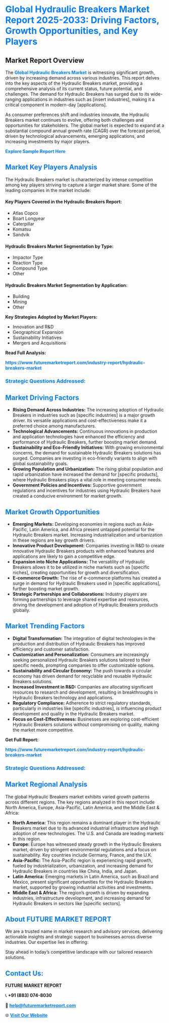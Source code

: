 <h1 style="color: #007BFF;">Global Hydraulic Breakers Market Report 2025-2033: Driving Factors, Growth Opportunities, and Key Players</h1>

<section id="overview">
<h2>Market Report Overview</h2>
<p>The <a href="https://www.futuremarketreport.com/industry-report/hydraulic-breakers-market" style="color: #007BFF; text-decoration: none;"><strong>Global Hydraulic Breakers Market</strong></a> is witnessing significant growth, driven by increasing demand across various industries. This report delves into the key aspects of the Hydraulic Breakers market, providing a comprehensive analysis of its current status, future potential, and challenges. The demand for Hydraulic Breakers has surged due to its wide-ranging applications in industries such as [insert industries], making it a critical component in modern-day [applications].</p>
<p>As consumer preferences shift and industries innovate, the Hydraulic Breakers market continues to evolve, offering both challenges and opportunities for stakeholders. The global market is expected to expand at a substantial compound annual growth rate (CAGR) over the forecast period, driven by technological advancements, emerging applications, and increasing investments by major players.</p>
</section>

<section id="overview">
<p><a href="https://www.futuremarketreport.com/request-sample/reportId=85193" style="color: #007BFF; text-decoration: none;"><strong>Explore Sample Report Here</strong></a></p>
</section>

<section id="key-players">
<h2 style="color: #007BFF;">Market Key Players Analysis</h2>
<p>The Hydraulic Breakers market is characterized by intense competition among key players striving to capture a larger market share. Some of the leading companies in the market include:</p>
<h4>Key Players Covered in the Hydraulic Breakers Report:</h4>
<ul><li>Atlas Copco</li><li>Boart Longyear</li><li>Caterpillar</li><li>Komatsu</li><li>Sandvik</li></ul>
<h4>Hydraulic Breakers Market Segmentation by Type:</h4>
<ul><li>Impactor Type</li><li>Reaction Type</li><li>Compound Type</li><li>Other</li></ul>

<h4>Hydraulic Breakers Market Segmentation by Application:</h4>
<ul><li>Building</li><li>Mining</li><li>Other</li></ul>
<p><strong>Key Strategies Adopted by Market Players:</strong></p>
<ul>
<li>Innovation and R&D</li>
<li>Geographical Expansion</li>
<li>Sustainability Initiatives</li>
<li>Mergers and Acquisitions</li>
</ul>
</section>

<section>
<p><strong>Read Full Analysis: </strong></p><a href="https://www.futuremarketreport.com/industry-report/hydraulic-breakers-market" style="color: #007BFF; text-decoration: none;"><strong>https://www.futuremarketreport.com/industry-report/hydraulic-breakers-market</strong></a>
<h3 style="color: #007BFF;">Strategic Questions Addressed:</h3>
</section>

<section id="driving-factors">
<h2 style="color: #007BFF;">Market Driving Factors</h2>
<ul>
<li><strong>Rising Demand Across Industries:</strong> The increasing adoption of Hydraulic Breakers in industries such as [specific industries] is a major growth driver. Its versatile applications and cost-effectiveness make it a preferred choice among manufacturers.</li>
<li><strong>Technological Advancements:</strong> Continuous innovations in production and application technologies have enhanced the efficiency and performance of Hydraulic Breakers, further boosting market demand.</li>
<li><strong>Sustainability and Eco-Friendly Initiatives:</strong> With growing environmental concerns, the demand for sustainable Hydraulic Breakers solutions has surged. Companies are investing in eco-friendly variants to align with global sustainability goals.</li>
<li><strong>Growing Population and Urbanization:</strong> The rising global population and rapid urbanization have increased the demand for [specific products], where Hydraulic Breakers plays a vital role in meeting consumer needs.</li>
<li><strong>Government Policies and Incentives:</strong> Supportive government regulations and incentives for industries using Hydraulic Breakers have created a conducive environment for market growth.</li>
</ul>
</section>

<section id="growth-opportunities">
<h2 style="color: #007BFF;">Market Growth Opportunities</h2>
<ul>
<li><strong>Emerging Markets:</strong> Developing economies in regions such as Asia-Pacific, Latin America, and Africa present untapped potential for the Hydraulic Breakers market. Increasing industrialization and urbanization in these regions are key growth drivers.</li>
<li><strong>Innovative Product Development:</strong> Companies investing in R&D to create innovative Hydraulic Breakers products with enhanced features and applications are likely to gain a competitive edge.</li>
<li><strong>Expansion into Niche Applications:</strong> The versatility of Hydraulic Breakers allows it to be utilized in niche markets such as [specific niches], creating opportunities for growth and diversification.</li>
<li><strong>E-commerce Growth:</strong> The rise of e-commerce platforms has created a surge in demand for Hydraulic Breakers used in [specific applications], further boosting market growth.</li>
<li><strong>Strategic Partnerships and Collaborations:</strong> Industry players are forming partnerships to leverage shared expertise and resources, driving the development and adoption of Hydraulic Breakers products globally.</li>
</ul>
</section>

<section id="trending-factors">
<h2 style="color: #007BFF;">Market Trending Factors</h2>
<ul>
<li><strong>Digital Transformation:</strong> The integration of digital technologies in the production and distribution of Hydraulic Breakers has improved efficiency and customer satisfaction.</li>
<li><strong>Customization and Personalization:</strong> Consumers are increasingly seeking personalized Hydraulic Breakers solutions tailored to their specific needs, prompting companies to offer customizable options.</li>
<li><strong>Sustainability and Circular Economy:</strong> The push towards a circular economy has driven demand for recyclable and reusable Hydraulic Breakers solutions.</li>
<li><strong>Increased Investment in R&D:</strong> Companies are allocating significant resources to research and development, resulting in breakthroughs in Hydraulic Breakers technology and applications.</li>
<li><strong>Regulatory Compliance:</strong> Adherence to strict regulatory standards, particularly in industries like [specific industries], is influencing product development and quality in the Hydraulic Breakers market.</li>
<li><strong>Focus on Cost-Effectiveness:</strong> Businesses are exploring cost-efficient Hydraulic Breakers solutions without compromising on quality, making the market more competitive.</li>
</ul>
</section>

<section>
<p><strong>Get Full Report: </strong></p><a href="https://www.futuremarketreport.com/industry-report/hydraulic-breakers-market" style="color: #007BFF; text-decoration: none;"><strong>https://www.futuremarketreport.com/industry-report/hydraulic-breakers-market</strong></a>
<h3 style="color: #007BFF;">Strategic Questions Addressed:</h3>
</section>


<section id="regional-analysis">
<h2 style="color: #007BFF;">Market Regional Analysis</h2>
<p>The global Hydraulic Breakers market exhibits varied growth patterns across different regions. The key regions analyzed in this report include North America, Europe, Asia-Pacific, Latin America, and the Middle East & Africa:</p>
<ul>
<li><strong>North America:</strong> This region remains a dominant player in the Hydraulic Breakers market due to its advanced industrial infrastructure and high adoption of new technologies. The U.S. and Canada are leading markets in this region.</li>
<li><strong>Europe:</strong> Europe has witnessed steady growth in the Hydraulic Breakers market, driven by stringent environmental regulations and a focus on sustainability. Key countries include Germany, France, and the U.K.</li>
<li><strong>Asia-Pacific:</strong> The Asia-Pacific region is experiencing rapid growth, fueled by industrialization, urbanization, and increasing demand for Hydraulic Breakers in countries like China, India, and Japan.</li>
<li><strong>Latin America:</strong> Emerging markets in Latin America, such as Brazil and Mexico, present significant opportunities for the Hydraulic Breakers market, supported by growing industrial activities and investments.</li>
<li><strong>Middle East & Africa:</strong> The region’s growth is driven by expanding industries, infrastructure development, and increasing demand for Hydraulic Breakers in sectors like [specific sectors].</li>
</ul>
</section>

<footer>
<h2 style="color: #007BFF;">About FUTURE MARKET REPORT</h2>
<p>We are a trusted name in market research and advisory services, delivering actionable insights and strategic support to businesses across diverse industries. Our expertise lies in offering:</p>

<p>Stay ahead in today’s competitive landscape with our tailored research solutions.</p>

<h2 style="color: #007BFF;">Contact Us:</h2>
<p><strong>FUTURE MARKET REPORT</strong></p>
<p>📞 <strong>+91 (883) 074-8030</strong></p>
<p>📧 <strong><a href="mailto:help@futuremarketreport.com" style="color: #007BFF;">help@futuremarketreport.com</a></strong></p>
<p>🌐 <strong><a href="https://www.futuremarketreport.com/" style="color: #007BFF;">Visit Our Website</a></strong></p>
</footer>